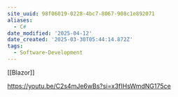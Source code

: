 ```yaml
---
site_uuid: 98f06019-0228-4bc7-8067-908c1e892071
aliases:
  - C#
date_modified: '2025-04-12'
date_created: '2025-03-30T05:44:14.872Z'
tags:
  - Software-Development
---
```








[[Blazor]]

https://youtu.be/C2s4mJe6wBs?si=x3fIHsWmdNG175ce